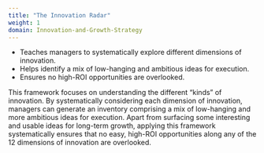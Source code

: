 ```yaml
---
title: "The Innovation Radar"
weight: 1
domain: Innovation-and-Growth-Strategy
---
```


- Teaches managers to systematically explore different dimensions of innovation.
- Helps identify a mix of low-hanging and ambitious ideas for execution.
- Ensures no high-ROI opportunities are overlooked.

This framework focuses on understanding the different “kinds” of innovation. By systematically considering each dimension of innovation, managers can generate an inventory comprising a mix of low-hanging and more ambitious ideas for execution. Apart from surfacing some interesting and usable ideas for long-term growth, applying this framework systematically ensures that no easy, high-ROI opportunities along any of the 12 dimensions of innovation are overlooked.